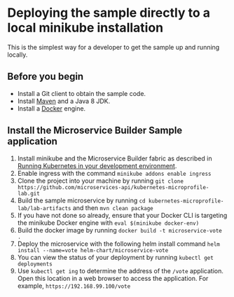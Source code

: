 # Deploying the sample directly to a local minikube installation

This is the simplest way for a developer to get the sample up and running locally.

## Before you begin

* Install a Git client to obtain the sample code.
* Install [Maven](https://maven.apache.org/download.cgi) and a Java 8 JDK.
* Install a [Docker](https://docs.docker.com/engine/installation/) engine.

## Install the Microservice Builder Sample application

1. Install minikube and the Microservice Builder fabric as described in [Running Kubernetes in your development environment](https://www.ibm.com/support/knowledgecenter/SS5PWC/setup.html#running-kubernetes-in-your-development-environment).
1. Enable ingress with the command `minikube addons enable ingress`
1. Clone the project into your machine by running `git clone https://github.com/microservices-api/kubernetes-microprofile-lab.git`
1. Build the sample microservice by running `cd kubernetes-microprofile-lab/lab-artifacts` and then  `mvn clean package`
1. If you have not done so already, ensure that your Docker CLI is targeting the minikube Docker engine with `eval $(minikube docker-env)`
1. Build the docker image by running `docker build -t microservice-vote .`
1. Deploy the microservice with the following helm install command `helm install --name=vote helm-chart/microservice-vote`
1. You can view the status of your deployment by running `kubectl get deployments`
1. Use `kubectl get ing` to determine the address of the `/vote` application.  Open this location in a web browser to access the application. For example, `https://192.168.99.100/vote` 
